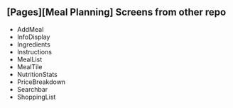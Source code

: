 ## [Pages][Meal Planning] Screens from other repo

- AddMeal
- InfoDisplay
- Ingredients
- Instructions
- MealList
- MealTile
- NutritionStats
- PriceBreakdown
- Searchbar
- ShoppingList
